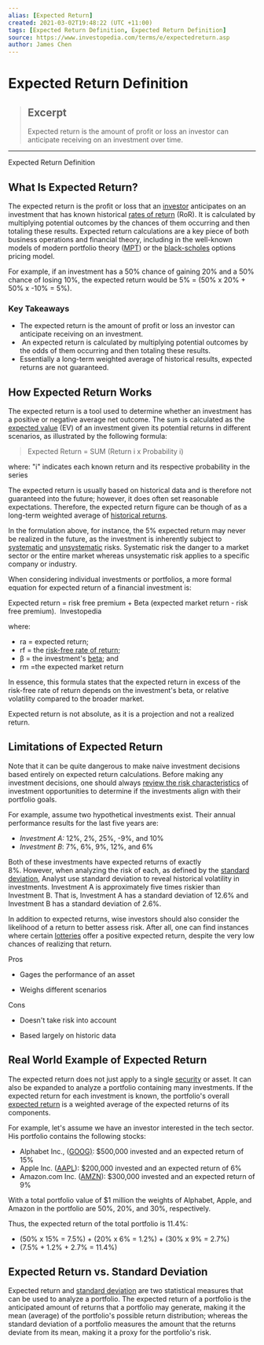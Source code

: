 ```yaml
---
alias: [Expected Return]
created: 2021-03-02T19:48:22 (UTC +11:00)
tags: [Expected Return Definition, Expected Return Definition]
source: https://www.investopedia.com/terms/e/expectedreturn.asp
author: James Chen
---
```


# Expected Return Definition

> ## Excerpt
> Expected return is the amount of profit or loss an investor can anticipate receiving on an investment over time.

---

Expected Return Definition
## What Is Expected Return?

The expected return is the profit or loss that an [investor](https://www.investopedia.com/terms/i/investor.asp) anticipates on an investment that has known historical [rates of return](https://www.investopedia.com/terms/r/rateofreturn.asp) (RoR). It is calculated by multiplying potential outcomes by the chances of them occurring and then totaling these results. Expected return calculations are a key piece of both business operations and financial theory, including in the well-known models of modern portfolio theory ([MPT](https://www.investopedia.com/terms/m/modernportfoliotheory.asp)) or the [black-scholes](https://www.investopedia.com/terms/b/blackscholes.asp) options pricing model.

For example, if an investment has a 50% chance of gaining 20% and a 50% chance of losing 10%, the expected return would be 5% = (50% x 20% + 50% x -10% = 5%).

### Key Takeaways

-   The expected return is the amount of profit or loss an investor can anticipate receiving on an investment.
-    An expected return is calculated by multiplying potential outcomes by the odds of them occurring and then totaling these results.
-   Essentially a long-term weighted average of historical results, expected returns are not guaranteed.

## How Expected Return Works

The expected return is a tool used to determine whether an investment has a positive or negative average net outcome. The sum is calculated as the [expected value](https://www.investopedia.com/terms/e/expected-value.asp) (EV) of an investment given its potential returns in different scenarios, as illustrated by the following formula:

> Expected Return = SUM (Return i x Probability i)

where: "i" indicates each known return and its respective probability in the series

The expected return is usually based on historical data and is therefore not guaranteed into the future; however, it does often set reasonable expectations. Therefore, the expected return figure can be though of as a long-term weighted average of [historical returns](https://www.investopedia.com/terms/h/historical-returns.asp).

In the formulation above, for instance, the 5% expected return may never be realized in the future, as the investment is inherently subject to [systematic](https://www.investopedia.com/terms/s/systematicrisk.asp) and [unsystematic](https://www.investopedia.com/terms/u/unsystematicrisk.asp) risks. Systematic risk the danger to a market sector or the entire market whereas unsystematic risk applies to a specific company or industry.

When considering individual investments or portfolios, a more formal equation for expected return of a financial investment is:

Expected return = risk free premium + Beta (expected market return - risk free premium).  Investopedia

where:

-   ra = expected return;
-   rf \= the [risk-free rate of return](https://www.investopedia.com/terms/r/risk-freerate.asp);
-   β = the investment's [beta](https://www.investopedia.com/terms/b/beta.asp); and
-   rm =the expected market return

In essence, this formula states that the expected return in excess of the risk-free rate of return depends on the investment's beta, or relative volatility compared to the broader market.

Expected return is not absolute, as it is a projection and not a realized return.

## Limitations of Expected Return

Note that it can be quite dangerous to make naive investment decisions based entirely on expected return calculations. Before making any investment decisions, one should always [review the risk characteristics](https://www.investopedia.com/terms/r/riskreturntradeoff.asp) of investment opportunities to determine if the investments align with their portfolio goals.

For example, assume two hypothetical investments exist. Their annual performance results for the last five years are:

-   _Investment A:_ 12%, 2%, 25%, -9%, and 10%
-   _Investment B_: 7%, 6%, 9%, 12%, and 6%

Both of these investments have expected returns of exactly 8%. However, when analyzing the risk of each, as defined by the [standard deviation](https://www.investopedia.com/terms/s/standarddeviation.asp), Analyst use standard deviation to reveal historical volatility in investments. Investment A is approximately five times riskier than Investment B. That is, Investment A has a standard deviation of 12.6% and Investment B has a standard deviation of 2.6%.

In addition to expected returns, wise investors should also consider the likelihood of a return to better assess risk. After all, one can find instances where certain [lotteries](https://www.investopedia.com/terms/l/lottery.asp) offer a positive expected return, despite the very low chances of realizing that return.

Pros

-   Gages the performance of an asset
    
-   Weighs different scenarios
    

Cons

-   Doesn't take risk into account
    
-   Based largely on historic data
    

## Real World Example of Expected Return

The expected return does not just apply to a single [security](https://www.investopedia.com/terms/s/security.asp) or asset. It can also be expanded to analyze a portfolio containing many investments. If the expected return for each investment is known, the portfolio's overall [expected return](https://www.investopedia.com/ask/answers/072715/how-do-i-calculate-expected-return-my-portfolio-excel.asp) is a weighted average of the expected returns of its components.

For example, let's assume we have an investor interested in the tech sector. His portfolio contains the following stocks:

-   Alphabet Inc., ([GOOG)](https://www.investopedia.com/markets/quote?tvwidgetsymbol=goog): $500,000 invested and an expected return of 15%
-   Apple Inc. ([AAPL](https://www.investopedia.com/markets/quote?tvwidgetsymbol=aapl)): $200,000 invested and an expected return of 6%
-   Amazon.com Inc. ([AMZN](https://www.investopedia.com/markets/quote?tvwidgetsymbol=amzn)): $300,000 invested and an expected return of 9%

With a total portfolio value of $1 million the weights of Alphabet, Apple, and Amazon in the portfolio are 50%, 20%, and 30%, respectively.

Thus, the expected return of the total portfolio is 11.4%:

-   (50% x 15% = 7.5%) + (20% x 6% = 1.2%) + (30% x 9% = 2.7%)
-   (7.5% + 1.2% + 2.7% = 11.4%)

## Expected Return vs. Standard Deviation

Expected return and [standard deviation](https://www.investopedia.com/terms/s/standarddeviation.asp) are two statistical measures that can be used to analyze a portfolio. The expected return of a portfolio is the anticipated amount of returns that a portfolio may generate, making it the mean (average) of the portfolio's possible return distribution; whereas the standard deviation of a portfolio measures the amount that the returns deviate from its mean, making it a proxy for the portfolio's risk.
